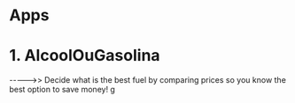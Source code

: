 # Apps
# 1. AlcoolOuGasolina
----->> Decide what is the best fuel by comparing prices so you know the best option to save money!
g
